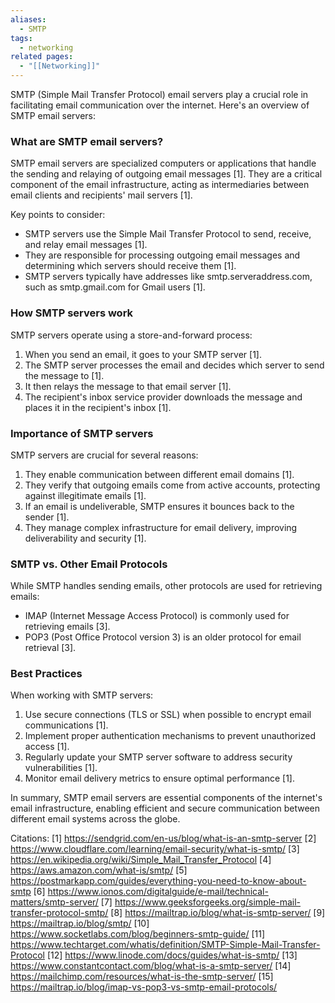```yaml
---
aliases:
  - SMTP
tags:
  - networking
related pages:
  - "[[Networking]]"
---
```

SMTP (Simple Mail Transfer Protocol) email servers play a crucial role in facilitating email communication over the internet. Here's an overview of SMTP email servers:

### What are SMTP email servers?

SMTP email servers are specialized computers or applications that handle the sending and relaying of outgoing email messages [1]. They are a critical component of the email infrastructure, acting as intermediaries between email clients and recipients' mail servers [1].

Key points to consider:

- SMTP servers use the Simple Mail Transfer Protocol to send, receive, and relay email messages [1].
- They are responsible for processing outgoing email messages and determining which servers should receive them [1].
- SMTP servers typically have addresses like smtp.serveraddress.com, such as smtp.gmail.com for Gmail users [1].

### How SMTP servers work

SMTP servers operate using a store-and-forward process:

1. When you send an email, it goes to your SMTP server [1].
2. The SMTP server processes the email and decides which server to send the message to [1].
3. It then relays the message to that email server [1].
4. The recipient's inbox service provider downloads the message and places it in the recipient's inbox [1].

### Importance of SMTP servers

SMTP servers are crucial for several reasons:

1. They enable communication between different email domains [1].
2. They verify that outgoing emails come from active accounts, protecting against illegitimate emails [1].
3. If an email is undeliverable, SMTP ensures it bounces back to the sender [1].
4. They manage complex infrastructure for email delivery, improving deliverability and security [1].

### SMTP vs. Other Email Protocols

While SMTP handles sending emails, other protocols are used for retrieving emails:

- IMAP (Internet Message Access Protocol) is commonly used for retrieving emails [3].
- POP3 (Post Office Protocol version 3) is an older protocol for email retrieval [3].

### Best Practices

When working with SMTP servers:

1. Use secure connections (TLS or SSL) when possible to encrypt email communications [1].
2. Implement proper authentication mechanisms to prevent unauthorized access [1].
3. Regularly update your SMTP server software to address security vulnerabilities [1].
4. Monitor email delivery metrics to ensure optimal performance [1].

In summary, SMTP email servers are essential components of the internet's email infrastructure, enabling efficient and secure communication between different email systems across the globe.

Citations:
[1] https://sendgrid.com/en-us/blog/what-is-an-smtp-server
[2] https://www.cloudflare.com/learning/email-security/what-is-smtp/
[3] https://en.wikipedia.org/wiki/Simple_Mail_Transfer_Protocol
[4] https://aws.amazon.com/what-is/smtp/
[5] https://postmarkapp.com/guides/everything-you-need-to-know-about-smtp
[6] https://www.ionos.com/digitalguide/e-mail/technical-matters/smtp-server/
[7] https://www.geeksforgeeks.org/simple-mail-transfer-protocol-smtp/
[8] https://mailtrap.io/blog/what-is-smtp-server/
[9] https://mailtrap.io/blog/smtp/
[10] https://www.socketlabs.com/blog/beginners-smtp-guide/
[11] https://www.techtarget.com/whatis/definition/SMTP-Simple-Mail-Transfer-Protocol
[12] https://www.linode.com/docs/guides/what-is-smtp/
[13] https://www.constantcontact.com/blog/what-is-a-smtp-server/
[14] https://mailchimp.com/resources/what-is-the-smtp-server/
[15] https://mailtrap.io/blog/imap-vs-pop3-vs-smtp-email-protocols/
